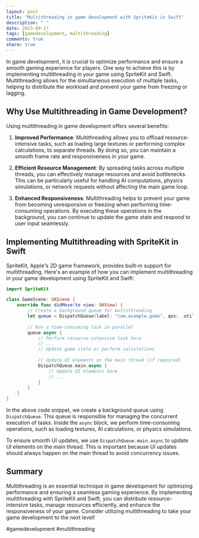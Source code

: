 ```yaml
---
layout: post
title: "Multithreading in game development with SpriteKit in Swift"
description: " "
date: 2023-09-17
tags: [gamedevelopment, multithreading]
comments: true
share: true
---
```


In game development, it is crucial to optimize performance and ensure a smooth gaming experience for players. One way to achieve this is by implementing multithreading in your game using SpriteKit and Swift. Multithreading allows for the simultaneous execution of multiple tasks, helping to distribute the workload and prevent your game from freezing or lagging.

## Why Use Multithreading in Game Development?

Using multithreading in game development offers several benefits:

1. **Improved Performance**: Multithreading allows you to offload resource-intensive tasks, such as loading large textures or performing complex calculations, to separate threads. By doing so, you can maintain a smooth frame rate and responsiveness in your game.

2. **Efficient Resource Management**: By spreading tasks across multiple threads, you can effectively manage resources and avoid bottlenecks. This can be particularly useful for handling AI computations, physics simulations, or network requests without affecting the main game loop.

3. **Enhanced Responsiveness**: Multithreading helps to prevent your game from becoming unresponsive or freezing when performing time-consuming operations. By executing these operations in the background, you can continue to update the game state and respond to user input seamlessly.

## Implementing Multithreading with SpriteKit in Swift

SpriteKit, Apple's 2D game framework, provides built-in support for multithreading. Here's an example of how you can implement multithreading in your game development using SpriteKit and Swift:

```swift
import SpriteKit

class GameScene: SKScene {
    override func didMove(to view: SKView) {
        // Create a background queue for multithreading
        let queue = DispatchQueue(label: "com.example.game", qos: .utility, attributes: .concurrent)
        
        // Run a time-consuming task in parallel
        queue.async {
            // Perform resource-intensive task here
            // ...
            // Update game state or perform calculations
            
            // Update UI elements on the main thread (if required)
            DispatchQueue.main.async {
                // Update UI elements here
                // ...
            }
        }
    }
}
```

In the above code snippet, we create a background queue using `DispatchQueue`. This queue is responsible for managing the concurrent execution of tasks. Inside the `async` block, we perform time-consuming operations, such as loading textures, AI calculations, or physics simulations. 

To ensure smooth UI updates, we use `DispatchQueue.main.async` to update UI elements on the main thread. This is important because UI updates should always happen on the main thread to avoid concurrency issues.

## Summary

Multithreading is an essential technique in game development for optimizing performance and ensuring a seamless gaming experience. By implementing multithreading with SpriteKit and Swift, you can distribute resource-intensive tasks, manage resources efficiently, and enhance the responsiveness of your game. Consider utilizing multithreading to take your game development to the next level!

#gamedevelopment #multithreading